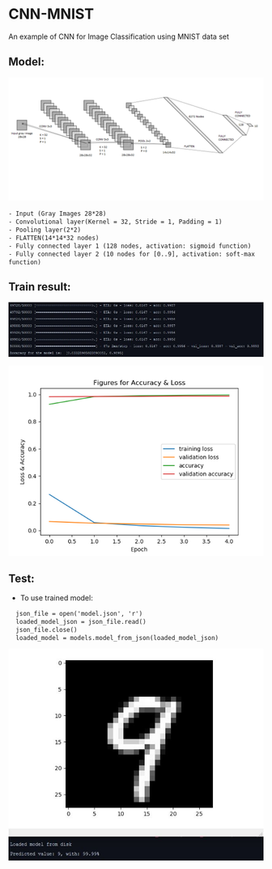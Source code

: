 # CNN-MNIST
An example of CNN for Image Classification using MNIST data set

## Model: 

<p align="center">
  <img src="Images/Model.png">
</p>

```
- Input (Gray Images 28*28) 
- Convolutional layer(Kernel = 32, Stride = 1, Padding = 1) 
- Pooling layer(2*2) 
- FLATTEN(14*14*32 nodes) 
- Fully connected layer 1 (128 nodes, activation: sigmoid function)
- Fully connected layer 2 (10 nodes for [0..9], activation: soft-max function)

```

## Train result:

<p align="center">
  <img src="Images/results.JPG">
</p>

<p align="center">
  <img src="Images/TrainFigures.png">
</p>

## Test:
- To use trained model: 
```
  json_file = open('model.json', 'r')
  loaded_model_json = json_file.read()
  json_file.close()
  loaded_model = models.model_from_json(loaded_model_json)

```
<p align="center">
  <img src="Images/TestImage.JPG">
</p>
